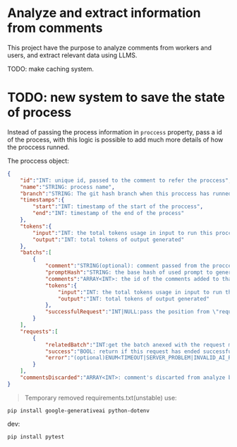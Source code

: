 # Analyze and extract information from comments

This project have the purpose to analyze comments from workers and users, and extract relevant data using LLMS.

TODO: make caching system.

# TODO: new system to save the state of process
Instead of passing the process information in `proccess` property, pass a id of the process, with this logic is possible to add much more details of how the proccess runned.

The proccess object:
```json
{
    "id":"INT: unique id, passed to the comment to refer the proccess",
    "name":"STRING: process name",
    "branch":"STRING: The git hash branch when this proccess has runned",
    "timestamps":{
        "start":"INT: timestamp of the start of the proccess",
        "end":"INT: timestamp of the end of the process"
    },
    "tokens":{
        "input":"INT: the total tokens usage in input to run this proccess",
        "output":"INT: total tokens of output generated"
    },
    "batchs":[
        {
            "comment":"STRING(optional): comment passed from the proccess to give more context of this batch",
            "promptHash":"STRING: the base hash of used prompt to generate the results",
            "comments":"ARRAY<INT>: the id of the comments added to that batch",
            "tokens":{
                "input":"INT: the total tokens usage in input to run this batch",
                "output":"INT: total tokens of output generated"
            },
            "successfulRequest":"INT|NULL:pass the position from \"requests\" property where ended with success or NULL if not ended with success."
        }
    ],
    "requests":[
        {
            "relatedBatch":"INT:get the batch anexed with the request maded to the AI",
            "success":"BOOL: return if this request has ended successfull",
            "error":"(optional)ENUM<TIMEOUT|SERVER_PROBLEM|INVALID_AI_RESPONSE|INVALID_RESPONSE|REQUEST_LIMIT|AUTHENTICATION_FAILED>: pass the error occorrured in the request"
        }
    ],
    "commentsDiscarded":"ARRAY<INT>: comment's discarted from analyze by proccess choice."
}
```

>Temporary removed requirements.txt(unstable) use:
```shell
pip install google-generativeai python-dotenv
```
dev:
```shell
pip install pytest
```